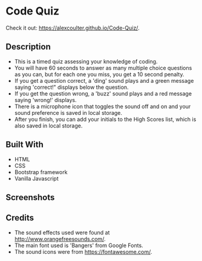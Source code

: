 # Code Quiz

Check it out:  https://alexcoulter.github.io/Code-Quiz/.
## Description

* This is a timed quiz assessing your knowledge of coding.
* You will have 60 seconds to answer as many multiple choice questions as you can, but for each one you miss, you get a 10 second penalty.
* If you get a question correct, a 'ding' sound plays and a green message saying 'correct!" displays below the question.
* If you get the question wrong, a 'buzz' sound plays and a red message saying 'wrong!' displays.
* There is a microphone icon that toggles the sound off and on and your sound preference is saved in local storage.
* After you finish, you can add your initials to the High Scores list, which is also saved in local storage.

## Built With

* HTML
* CSS
* Bootstrap framework
* Vanilla Javascript

## Screenshots



## Credits
* The sound effects used were found at http://www.orangefreesounds.com/.
* The main font used is 'Bangers' from Google Fonts.
* The sound icons were from https://fontawesome.com/.